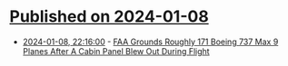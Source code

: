 # [Published on 2024-01-08](index.md)

* [2024-01-08, 22:16:00](https://soylentnews.org/article.pl?sid=24/01/08/0446204&from=rss) - [FAA Grounds Roughly 171 Boeing 737 Max 9 Planes After A Cabin Panel Blew Out During Flight](https://soylentnews.org/article.pl?sid=24/01/08/0446204&from=rss)
